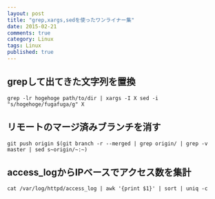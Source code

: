 ```yaml
---
layout: post
title: "grep,xargs,sedを使ったワンライナー集"
date: 2015-02-21
comments: true
category: Linux
tags: Linux
published: true
---
```


## grepして出てきた文字列を置換

```
grep -lr hogehoge path/to/dir | xargs -I X sed -i "s/hogehoge/fugafuga/g" X
```

## リモートのマージ済みブランチを消す

```
git push origin $(git branch -r --merged | grep origin/ | grep -v master | sed s~origin/~:~)
```

## access_logからIPベースでアクセス数を集計

```
cat /var/log/httpd/access_log | awk '{print $1}' | sort | uniq -c
```
